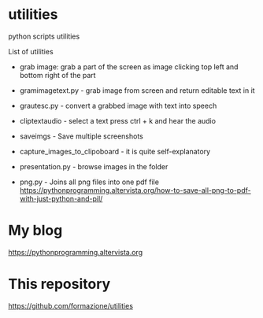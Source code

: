 # utilities
python scripts utilities

List of utilities

- grab image: grab a part of the screen as image clicking top left and bottom right of the part

- gramimagetext.py - grab image from screen and return editable text in it

- grautesc.py - convert a grabbed image with text into speech

- cliptextaudio - select a text press ctrl + k and hear the audio

- saveimgs - Save multiple screenshots

- capture_images_to_clipoboard - it is quite self-explanatory

- presentation.py - browse images in the folder

- png.py - Joins all png files into one pdf file 
https://pythonprogramming.altervista.org/how-to-save-all-png-to-pdf-with-just-python-and-pil/


# My blog

https://pythonprogramming.altervista.org


# This repository

https://github.com/formazione/utilities

